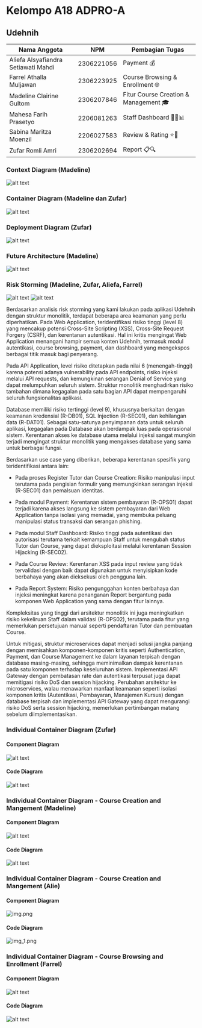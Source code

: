 # **Kelompo A18 ADPRO-A**
## **Udehnih**

|Nama Anggota                        |NPM                   |Pembagian Tugas                      |
|------------------------------------|----------------------|-------------------------------------|
|Aliefa Alsyafiandra Setiawati Mahdi |2306221056            |Payment 💰                           |
|Farrel Athalla Muljawan             |2306223925            |Course Browsing & Enrollment 🌐      |
|Madeline Clairine Gultom            |2306207846            |Fitur Course Creation & Management 🎓|
|Mahesa Farih Prasetyo               |2206081263            |Staff Dashboard 👩‍💼📊                |
|Sabina Maritza Moenzil              |2206027583            |Review & Rating ⭐📝                |
|Zufar Romli Amri                    |2306202694            |Report 📋🔍                         |


### Context Diagram (Madeline)
![alt text](images/image.png)

### Container Diagram (Madeline dan Zufar)
![alt text](images/image-1.png)

### Deployment Diagram (Zufar)
![alt text](images/image-2.png)

### Future Architecture (Madeline)
![alt text](images/image-3.png)

### Risk Storming (Madeline, Zufar, Aliefa, Farrel)
![alt text](images/image-4.png)
![alt text](images/image-5.png)

Berdasarkan analisis risk storming yang kami lakukan pada aplikasi Udehnih dengan struktur monolitik, terdapat beberapa area keamanan yang perlu diperhatikan. Pada Web Application, teridentifikasi risiko tinggi (level 8) yang mencakup potensi Cross-Site Scripting (XSS), Cross-Site Request Forgery (CSRF), dan kerentanan autentikasi. Hal ini kritis mengingat Web Application menangani hampir semua konten Udehnih, termasuk modul autentikasi, course browsing, payment, dan dashboard yang mengekspos berbagai titik masuk bagi penyerang.

Pada API Application, level risiko ditetapkan pada nilai 6 (menengah-tinggi) karena potensi adanya vulnerability pada API endpoints, risiko injeksi melalui API requests, dan kemungkinan serangan Denial of Service yang dapat melumpuhkan seluruh sistem. Struktur monolitik menghadirkan risiko tambahan dimana kegagalan pada satu bagian API dapat mempengaruhi seluruh fungsionalitas aplikasi.

Database memiliki risiko tertinggi (level 9), khususnya berkaitan dengan keamanan kredensial (R-DB01), SQL Injection (R-SEC01), dan kehilangan data (R-DAT01). Sebagai satu-satunya penyimpanan data untuk seluruh aplikasi, kegagalan pada Database akan berdampak luas pada operasional sistem. Kerentanan akses ke database utama melalui injeksi sangat mungkin terjadi mengingat struktur monolitik yang mengakses database yang sama untuk berbagai fungsi.

Berdasarkan use case yang diberikan, beberapa kerentanan spesifik yang teridentifikasi antara lain:
- Pada proses Register Tutor dan Course Creation: Risiko manipulasi input terutama pada pengisian formulir yang memungkinkan serangan injeksi (R-SEC01) dan pemalsuan identitas.

- Pada modul Payment: Kerentanan sistem pembayaran (R-OPS01) dapat terjadi karena akses langsung ke sistem pembayaran dari Web Application tanpa isolasi yang memadai, yang membuka peluang manipulasi status transaksi dan serangan phishing.

- Pada modul Staff Dashboard: Risiko tinggi pada autentikasi dan autorisasi terutama terkait kemampuan Staff untuk mengubah status Tutor dan Course, yang dapat dieksploitasi melalui kerentanan Session Hijacking (R-SEC02).

- Pada Course Review: Kerentanan XSS pada input review yang tidak tervalidasi dengan baik dapat digunakan untuk menyisipkan kode berbahaya yang akan dieksekusi oleh pengguna lain.

- Pada Report System: Risiko pengunggahan konten berbahaya dan injeksi meningkat karena penanganan Report bergantung pada komponen Web Application yang sama dengan fitur lainnya.


Kompleksitas yang tinggi dari arsitektur monolitik ini juga meningkatkan risiko kekeliruan Staff dalam validasi (R-OPS02), terutama pada fitur yang memerlukan persetujuan manual seperti pendaftaran Tutor dan pembuatan Course.

Untuk mitigasi, struktur microservices dapat menjadi solusi jangka panjang dengan memisahkan komponen-komponen kritis seperti Authentication, Payment, dan Course Management ke dalam layanan terpisah dengan database masing-masing, sehingga meminimalkan dampak kerentanan pada satu komponen terhadap keseluruhan sistem. Implementasi API Gateway dengan pembatasan rate dan autentikasi terpusat juga dapat memitigasi risiko DoS dan session hijacking. Perubahan arsitektur ke microservices, walau menawarkan manfaat keamanan seperti isolasi komponen kritis (Autentikasi, Pembayaran, Manajemen Kursus) dengan database terpisah dan implementasi API Gateway yang dapat mengurangi risiko DoS serta session hijacking, memerlukan pertimbangan matang sebelum diimplementasikan.

### Individual Container Diagram (Zufar)

#### Component Diagram
![alt text](images/image-6.png)

#### Code Diagram
![alt text](images/image-7.png)

### Individual Container Diagram - Course Creation and Mangement (Madeline)

#### Component Diagram
![alt text](images/coursecreationandmanagement-component.png)

#### Code Diagram
![alt text](images/code-madeline.png)

### Individual Container Diagram - Course Creation and Mangement (Alie)
#### Component Diagram
![img.png](img.png)
#### Code Diagram
![img_1.png](img_1.png)


### Individual Container Diagram - Course Browsing and Enrollment (Farrel)
#### Component Diagram
![alt text](images/image-8.png)
#### Code Diagram
![alt text](images/image-9.png)
